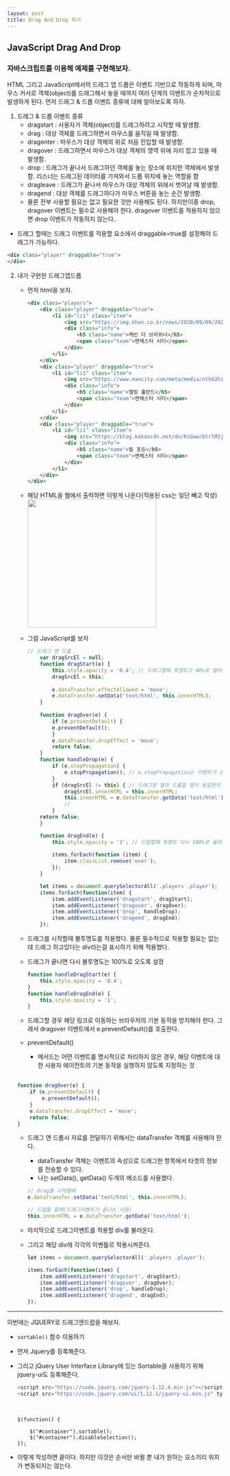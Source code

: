 ```yaml
---
layout: post
title: Drag And Drop 하기
---
```


## JavaScript Drag And Drop
### 자바스크립트를 이용해 예제를 구현해보자.

HTML 그리고 JavaScript에서의 드래그 앱 드롭은 이벤트 기반으로 작동하게 되며, 마우스 커서로 객체(object)를 드래그해서 놓을 때까지 여러 단계의 이벤트가 순차적으로 발생하게 된다.
먼저 드래그 & 드롭 이벤트 종류에 대해 알아보도록 하자.

1. 드래그 & 드롭 이벤트 종류
    - dragstart	: 사용자가 객체(object)를 드래그하려고 시작할 때 발생함.
    - drag : 대상 객체를 드래그하면서 마우스를 움직일 때 발생함.
    - dragenter : 마우스가 대상 객체의 위로 처음 진입할 때 발생함.
    - dragover : 드래그하면서 마우스가 대상 객체의 영역 위에 자리 잡고 있을 때 발생함.
    - drop : 드래그가 끝나서 드래그하던 객체를 놓는 장소에 위치한 객체에서 발생함. 리스너는 드래그된 데이터를 가져와서 드롭 위치에 놓는 역할을 함
    - dragleave	: 드래그가 끝나서 마우스가 대상 객체의 위에서 벗어날 때 발생함.
    - dragend : 대상 객체를 드래그하다가 마우스 버튼을 놓는 순간 발생함.
    - 물론 전부 사용할 필요는 없고 필요한 것만 사용해도 된다. 하지만이중 drop, dragover 이벤트는 필수로 사용해야 한다. dragover 이벤트를 적용하지 않으면 drop 이벤트가 작동하지 않는다..
* 드래그 할때는 드래그 이벤트를 적용할 요소에서 draggable=true를 설정해야 드래그가 가능하다.
```html
<div class="player" draggable="true">
</div>
```

2. 내가 구현한 드래그앱드롭
    - 먼저 html을 보자.
        ```html
        <div class="players">
            <div class="player" draggable="true">
                <li id="li1" class="item">
                    <img src="https://img.khan.co.kr/news/2020/09/09/2020091001001134700093591.jpg" class="playerImg" width="110px" height="86px">
                    <div class="info">
                        <h5 class="name">케빈 더 브라위너</h5>
                        <span class="team">맨체스터 시티</span>
                    </div>
                </li>
            </div>
            <div class="player" draggable="true">
                <li id="li1" class="item">
                    <img src="https://www.mancity.com/meta/media/nthb2hil/haaland-signs.jpg?width=560&height=315" class="playerImg" width="110px" height="86px">
                    <div class="info">
                        <h5 class="name">엘링 홀란드</h5>
                        <span class="team">맨체스터 시티</span>
                    </div>
                </li>
            </div>
            <div class="player" draggable="true">
                <li id="li1" class="item">
                    <img src="https://blog.kakaocdn.net/dn/RsGww/btrlM2jMgoo/sBB8t5VkKwWuRy9cBH9H9k/img.jpg" class="playerImg" width="110px" height="86px">
                    <div class="info">
                        <h5 class="name">필 포든</h5>
                        <span class="team">맨체스터 시티</span>
                    </div>
                </li>
            </div>
        </div>
        ```
    - 해당 HTML을 웹에서 출력하면 이렇게 나온다(적용된 css는 일단 빼고 작성)
        <br>
        <img src="https://user-images.githubusercontent.com/107177133/229477160-47ca00b8-7dfc-4689-80fe-e433108716aa.png" width="300px" height="300px"/>
        <br>
    - 그럼 JavaScript를 보자
        ```javascript
        // 드래그 앤 드롭 
            var dragSrcEl = null;
            function dragStart(e) {
                this.style.opacity = '0.4'; // 드래그할때 투명도가 40%로 떨어짐.
                dragSrcEl = this;
                
                e.dataTransfer.effectAllowed = 'move';
                e.dataTransfer.setData('text/html', this.innerHTML);
            }
            
            function dragOver(e) {
                if (e.preventDefault) {
                e.preventDefault();
                }
                e.dataTransfer.dropEffect = 'move';
                return false;
            }
            function handleDrop(e) {
                if (e.stopPropagation) {
                    e.stopPropagation(); // e.stopPropagation는 이벤트가 상위 엘리먼트에 전달되지 않게 막아 준다.
                }
                if (dragSrcEl != this) { // 드래그한 열과 드롭할 열이 동일한지 확인합니다.
                    dragSrcEl.innerHTML = this.innerHTML;
                    this.innerHTML = e.dataTransfer.getData('text/html');
                    //
                }
            return false;
            }

            function dragEnd(e) {
                this.style.opacity = '1'; // 드랍할때 투명도 다시 100%로 올라감.
            
                items.forEach(function (item) {
                    item.classList.remove('over');
                });
            }

            let items = document.querySelectorAll('.players .player');
            items.forEach(function(item) {
                item.addEventListener('dragstart', dragStart);
                item.addEventListener('dragover', dragOver);
                item.addEventListener('drop', handleDrop);
                item.addEventListener('dragend', dragEnd);
            });
        ```
        
     - 드래그를 시작할때 불투명도를 적용했다. 물론 필수적으로 적용할 필요는 없는데 드래그 하고있다는 div라는걸 표시하기 위해 적용했다.
     - 드래그가 끝나면 다시 불투명도는 100%로 오도록 설정
        ```javascript
        function handleDragStart(e) {
            this.style.opacity = '0.4';
        }
        function handleDragEnd(e) {
            this.style.opacity = '1';
        }
        ```
    - 드래그할 경우 해당 링크로 이동하는 브라우저의 기본 동작을 방지해야 한다. 그래서 dragover 이벤트에서 e.preventDefault()를 호출한다.
    - preventDefault()
        - 메서드는 어떤 이벤트를 명시적으로 처리하지 않은 경우, 해당 이벤트에 대한 사용자 에이전트의 기본 동작을 실행하지 않도록 지정하는 것
    <br>
    
    ```javascript
    function dragOver(e) {
        if (e.preventDefault) {
            e.preventDefault();
        }
        e.dataTransfer.dropEffect = 'move';
        return false;
    }
    ```            
    - 드래그 앤 드롭시 자료를 전달하기 위해서는 dataTransfer 객체를 사용해야 한다. 
        - dataTransfer 객체는 이벤트의 속성으로 드래그한 항목에서 타겟의 정보를 전송할 수 있다.
        - 나는 setData(), getData() 두개의 메소드를 사용했다.
        
        ```javascript
        // drag를 시작할때
        e.dataTransfer.setData('text/html', this.innerHTML);
        
        // 드랍을 할때(드래그이벤트가 끝나는 시점)
        this.innerHTML = e.dataTransfer.getData('text/html');
        ```
    
    - 마지막으로 드래그이벤트를 적용할 div를 불러온다.
    - 그리고 해당 div에 각각의 이벤틀르 적용시켜준다.
        ```javascript
        let items = document.querySelectorAll('.players .player');
        
        items.forEach(function(item) {
            item.addEventListener('dragstart', dragStart);
            item.addEventListener('dragover', dragOver);
            item.addEventListener('drop', handleDrop);
            item.addEventListener('dragend', dragEnd);
        });
        ```


-------------------------------------------------------

이번에는 JQUERY로 드래그앤드랍을 해보자.
- `sortable()` 함수 이용하기
- 먼저 Jquery를 등록해준다.
- 그리고  jQuery User Interface Library에 있는 Sortable을 사용하기 위해 jquery-ui도 등록해준다.
    ```javascript
    <script src="https://code.jquery.com/jquery-1.12.4.min.js"></script>
    <script src="https://code.jquery.com/ui/1.12.1/jquery-ui.min.js" type="text/javascript"></script>
    ```

    <br>
    
    ```
    $(function() {
        
        $("#container").sortable();
        $("#container").disableSelection();
    });
    ```
- 이렇게 작성하면 끝이다. 하지만 이것은 순서만 바뀔 뿐 내가 원하는 요소끼리 위치가 변동되지는 않는다.











